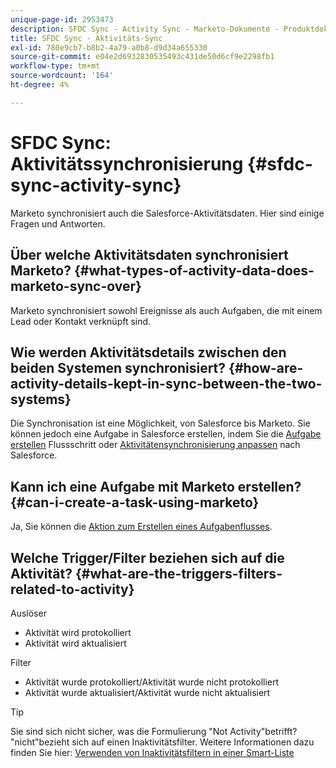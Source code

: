 ```yaml
---
unique-page-id: 2953473
description: SFDC Sync - Activity Sync - Marketo-Dokumente - Produktdokumentation
title: SFDC Sync - Aktivitäts-Sync
exl-id: 780e9cb7-b8b2-4a79-a0b8-d9d34a655330
source-git-commit: e04e2d6932830535493c431de50d6cf9e2298fb1
workflow-type: tm+mt
source-wordcount: '164'
ht-degree: 4%

---
```


# SFDC Sync: Aktivitätssynchronisierung {#sfdc-sync-activity-sync}

Marketo synchronisiert auch die Salesforce-Aktivitätsdaten. Hier sind einige Fragen und Antworten.

## Über welche Aktivitätsdaten synchronisiert Marketo? {#what-types-of-activity-data-does-marketo-sync-over}

Marketo synchronisiert sowohl Ereignisse als auch Aufgaben, die mit einem Lead oder Kontakt verknüpft sind.

## Wie werden Aktivitätsdetails zwischen den beiden Systemen synchronisiert? {#how-are-activity-details-kept-in-sync-between-the-two-systems}

Die Synchronisation ist eine Möglichkeit, von Salesforce bis Marketo. Sie können jedoch eine Aufgabe in Salesforce erstellen, indem Sie die [Aufgabe erstellen](/help/marketo/product-docs/core-marketo-concepts/smart-campaigns/salesforce-flow-actions/create-task.md) Flussschritt oder [Aktivitätensynchronisierung anpassen](/help/marketo/product-docs/crm-sync/salesforce-sync/setup/optional-steps/customize-activities-sync.md) nach Salesforce.

## Kann ich eine Aufgabe mit Marketo erstellen? {#can-i-create-a-task-using-marketo}

Ja, Sie können die [Aktion zum Erstellen eines Aufgabenflusses](/help/marketo/product-docs/core-marketo-concepts/smart-campaigns/salesforce-flow-actions/create-task.md).

## Welche Trigger/Filter beziehen sich auf die Aktivität? {#what-are-the-triggers-filters-related-to-activity}

Auslöser

* Aktivität wird protokolliert
* Aktivität wird aktualisiert

Filter

* Aktivität wurde protokolliert/Aktivität wurde nicht protokolliert
* Aktivität wurde aktualisiert/Aktivität wurde nicht aktualisiert

>[!TIP]
>
>Sie sind sich nicht sicher, was die Formulierung &quot;Not Activity&quot;betrifft? &quot;nicht&quot;bezieht sich auf einen Inaktivitätsfilter. Weitere Informationen dazu finden Sie hier: [Verwenden von Inaktivitätsfiltern in einer Smart-Liste](/help/marketo/product-docs/core-marketo-concepts/smart-lists-and-static-lists/using-smart-lists/use-inactivity-filters-in-a-smart-list.md)
